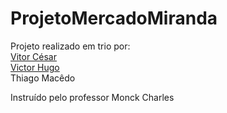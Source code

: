 # ProjetoMercadoMiranda
Projeto realizado em trio por: <br>
 <a href="www.github.com/lordvitor11">Vitor César</a> <br>
 <a href="https://github.com/NXrding-dev">Victor Hugo</a> <br>
 <a>Thiago Macêdo</a> <br>
 
Instruído pelo professor Monck Charles
